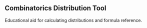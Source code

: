 ## Combinatorics Distribution Tool ##

Educational aid for calculating distributions and formula reference.
